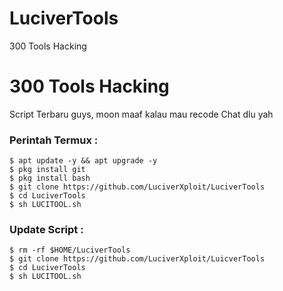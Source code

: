# LuciverTools
300 Tools Hacking 
# 300 Tools Hacking
Script Terbaru guys, moon maaf kalau mau recode Chat dlu yah
### Perintah Termux :
    $ apt update -y && apt upgrade -y
    $ pkg install git
    $ pkg install bash
    $ git clone https://github.com/LuciverXploit/LuciverTools
    $ cd LuciverTools
    $ sh LUCITOOL.sh
### Update Script :
    $ rm -rf $HOME/LuciverTools
    $ git clone https://github.com/LuciverXploit/LuicverTools
    $ cd LuciverTools
    $ sh LUCITOOL.sh
